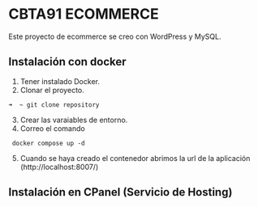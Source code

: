 # CBTA91 ECOMMERCE
Este proyecto de ecommerce se creo con WordPress y MySQL.

## Instalación con docker
1. Tener instalado Docker.
2. Clonar el proyecto.

`` ➜  ~ git clone repository ``

3. Crear las varaiables de entorno.
4. Correo el comando

`` docker compose up -d``

5. Cuando se haya creado el contenedor abrimos la url de la aplicación (http://localhost:8007/)

## Instalación en CPanel (Servicio de Hosting)

